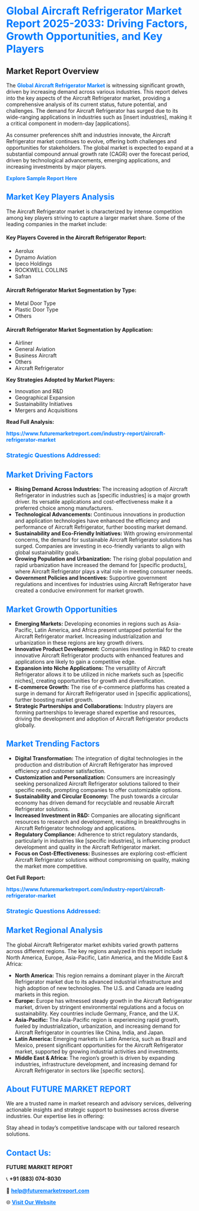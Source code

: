 <h1 style="color: #007BFF;">Global Aircraft Refrigerator Market Report 2025-2033: Driving Factors, Growth Opportunities, and Key Players</h1>

<section id="overview">
<h2>Market Report Overview</h2>
<p>The <a href="https://www.futuremarketreport.com/industry-report/aircraft-refrigerator-market" style="color: #007BFF; text-decoration: none;"><strong>Global Aircraft Refrigerator Market</strong></a> is witnessing significant growth, driven by increasing demand across various industries. This report delves into the key aspects of the Aircraft Refrigerator market, providing a comprehensive analysis of its current status, future potential, and challenges. The demand for Aircraft Refrigerator has surged due to its wide-ranging applications in industries such as [insert industries], making it a critical component in modern-day [applications].</p>
<p>As consumer preferences shift and industries innovate, the Aircraft Refrigerator market continues to evolve, offering both challenges and opportunities for stakeholders. The global market is expected to expand at a substantial compound annual growth rate (CAGR) over the forecast period, driven by technological advancements, emerging applications, and increasing investments by major players.</p>
</section>

<section id="overview">
<p><a href="https://www.futuremarketreport.com/request-sample/reportId=110853" style="color: #007BFF; text-decoration: none;"><strong>Explore Sample Report Here</strong></a></p>
</section>

<section id="key-players">
<h2 style="color: #007BFF;">Market Key Players Analysis</h2>
<p>The Aircraft Refrigerator market is characterized by intense competition among key players striving to capture a larger market share. Some of the leading companies in the market include:</p>
<h4>Key Players Covered in the Aircraft Refrigerator Report:</h4>
<ul><li>Aerolux</li><li>Dynamo Aviation</li><li>Ipeco Holdings</li><li>ROCKWELL COLLINS</li><li>Safran</li></ul>
<h4>Aircraft Refrigerator Market Segmentation by Type:</h4>
<ul><li>Metal Door Type</li><li>Plastic Door Type</li><li>Others</li></ul>

<h4>Aircraft Refrigerator Market Segmentation by Application:</h4>
<ul><li>Airliner</li><li>General Aviation</li><li>Business Aircraft</li><li>Others</li><li>Aircraft Refrigerator</li></ul>
<p><strong>Key Strategies Adopted by Market Players:</strong></p>
<ul>
<li>Innovation and R&D</li>
<li>Geographical Expansion</li>
<li>Sustainability Initiatives</li>
<li>Mergers and Acquisitions</li>
</ul>
</section>

<section>
<p><strong>Read Full Analysis: </strong></p><a href="https://www.futuremarketreport.com/industry-report/aircraft-refrigerator-market" style="color: #007BFF; text-decoration: none;"><strong>https://www.futuremarketreport.com/industry-report/aircraft-refrigerator-market</strong></a>
<h3 style="color: #007BFF;">Strategic Questions Addressed:</h3>
</section>

<section id="driving-factors">
<h2 style="color: #007BFF;">Market Driving Factors</h2>
<ul>
<li><strong>Rising Demand Across Industries:</strong> The increasing adoption of Aircraft Refrigerator in industries such as [specific industries] is a major growth driver. Its versatile applications and cost-effectiveness make it a preferred choice among manufacturers.</li>
<li><strong>Technological Advancements:</strong> Continuous innovations in production and application technologies have enhanced the efficiency and performance of Aircraft Refrigerator, further boosting market demand.</li>
<li><strong>Sustainability and Eco-Friendly Initiatives:</strong> With growing environmental concerns, the demand for sustainable Aircraft Refrigerator solutions has surged. Companies are investing in eco-friendly variants to align with global sustainability goals.</li>
<li><strong>Growing Population and Urbanization:</strong> The rising global population and rapid urbanization have increased the demand for [specific products], where Aircraft Refrigerator plays a vital role in meeting consumer needs.</li>
<li><strong>Government Policies and Incentives:</strong> Supportive government regulations and incentives for industries using Aircraft Refrigerator have created a conducive environment for market growth.</li>
</ul>
</section>

<section id="growth-opportunities">
<h2 style="color: #007BFF;">Market Growth Opportunities</h2>
<ul>
<li><strong>Emerging Markets:</strong> Developing economies in regions such as Asia-Pacific, Latin America, and Africa present untapped potential for the Aircraft Refrigerator market. Increasing industrialization and urbanization in these regions are key growth drivers.</li>
<li><strong>Innovative Product Development:</strong> Companies investing in R&D to create innovative Aircraft Refrigerator products with enhanced features and applications are likely to gain a competitive edge.</li>
<li><strong>Expansion into Niche Applications:</strong> The versatility of Aircraft Refrigerator allows it to be utilized in niche markets such as [specific niches], creating opportunities for growth and diversification.</li>
<li><strong>E-commerce Growth:</strong> The rise of e-commerce platforms has created a surge in demand for Aircraft Refrigerator used in [specific applications], further boosting market growth.</li>
<li><strong>Strategic Partnerships and Collaborations:</strong> Industry players are forming partnerships to leverage shared expertise and resources, driving the development and adoption of Aircraft Refrigerator products globally.</li>
</ul>
</section>

<section id="trending-factors">
<h2 style="color: #007BFF;">Market Trending Factors</h2>
<ul>
<li><strong>Digital Transformation:</strong> The integration of digital technologies in the production and distribution of Aircraft Refrigerator has improved efficiency and customer satisfaction.</li>
<li><strong>Customization and Personalization:</strong> Consumers are increasingly seeking personalized Aircraft Refrigerator solutions tailored to their specific needs, prompting companies to offer customizable options.</li>
<li><strong>Sustainability and Circular Economy:</strong> The push towards a circular economy has driven demand for recyclable and reusable Aircraft Refrigerator solutions.</li>
<li><strong>Increased Investment in R&D:</strong> Companies are allocating significant resources to research and development, resulting in breakthroughs in Aircraft Refrigerator technology and applications.</li>
<li><strong>Regulatory Compliance:</strong> Adherence to strict regulatory standards, particularly in industries like [specific industries], is influencing product development and quality in the Aircraft Refrigerator market.</li>
<li><strong>Focus on Cost-Effectiveness:</strong> Businesses are exploring cost-efficient Aircraft Refrigerator solutions without compromising on quality, making the market more competitive.</li>
</ul>
</section>

<section>
<p><strong>Get Full Report: </strong></p><a href="https://www.futuremarketreport.com/industry-report/aircraft-refrigerator-market" style="color: #007BFF; text-decoration: none;"><strong>https://www.futuremarketreport.com/industry-report/aircraft-refrigerator-market</strong></a>
<h3 style="color: #007BFF;">Strategic Questions Addressed:</h3>
</section>


<section id="regional-analysis">
<h2 style="color: #007BFF;">Market Regional Analysis</h2>
<p>The global Aircraft Refrigerator market exhibits varied growth patterns across different regions. The key regions analyzed in this report include North America, Europe, Asia-Pacific, Latin America, and the Middle East & Africa:</p>
<ul>
<li><strong>North America:</strong> This region remains a dominant player in the Aircraft Refrigerator market due to its advanced industrial infrastructure and high adoption of new technologies. The U.S. and Canada are leading markets in this region.</li>
<li><strong>Europe:</strong> Europe has witnessed steady growth in the Aircraft Refrigerator market, driven by stringent environmental regulations and a focus on sustainability. Key countries include Germany, France, and the U.K.</li>
<li><strong>Asia-Pacific:</strong> The Asia-Pacific region is experiencing rapid growth, fueled by industrialization, urbanization, and increasing demand for Aircraft Refrigerator in countries like China, India, and Japan.</li>
<li><strong>Latin America:</strong> Emerging markets in Latin America, such as Brazil and Mexico, present significant opportunities for the Aircraft Refrigerator market, supported by growing industrial activities and investments.</li>
<li><strong>Middle East & Africa:</strong> The region’s growth is driven by expanding industries, infrastructure development, and increasing demand for Aircraft Refrigerator in sectors like [specific sectors].</li>
</ul>
</section>

<footer>
<h2 style="color: #007BFF;">About FUTURE MARKET REPORT</h2>
<p>We are a trusted name in market research and advisory services, delivering actionable insights and strategic support to businesses across diverse industries. Our expertise lies in offering:</p>

<p>Stay ahead in today’s competitive landscape with our tailored research solutions.</p>

<h2 style="color: #007BFF;">Contact Us:</h2>
<p><strong>FUTURE MARKET REPORT</strong></p>
<p>📞 <strong>+91 (883) 074-8030</strong></p>
<p>📧 <strong><a href="mailto:help@futuremarketreport.com" style="color: #007BFF;">help@futuremarketreport.com</a></strong></p>
<p>🌐 <strong><a href="https://www.futuremarketreport.com/" style="color: #007BFF;">Visit Our Website</a></strong></p>
</footer>